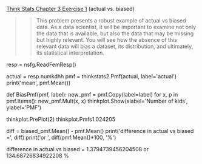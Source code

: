 [Think Stats Chapter 3 Exercise 1](http://greenteapress.com/thinkstats2/html/thinkstats2004.html#toc31) (actual vs. biased)

>> This problem presents a robust example of actual vs biased data. As a data scientist, it will be important to examine not only the data that is available, but also the data that may be missing but highly relevant. You will see how the absence of this relevant data will bias a dataset, its distribution, and ultimately, its statistical interpretation.

resp = nsfg.ReadFemResp()

actual = resp.numkdhh
pmf = thinkstats2.Pmf(actual, label='actual')
print('mean', pmf.Mean())

def BiasPmf(pmf, label):
    new_pmf = pmf.Copy(label=label)
    for x, p in pmf.Items():
        new_pmf.Mult(x, x)
thinkplot.Show(xlabel='Number of kids', ylabel='PMF')

thinkplot.PrePlot(2)
thinkplot.Pmfs1.024205

diff = biased_pmf.Mean() - pmf.Mean()
print('difference in actual vs biased =', diff)
print('or ', diff/pmf.Mean()*100, '%')

difference in actual vs biased = 1.3794739456204508
or  134.68726834922208 %
